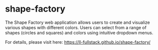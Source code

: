 # shape-factory

The Shape Factory web application allows users to create and visualize various 
shapes with different colors. Users can select from a range of shapes 
(circles and squares) and colors using intuitive dropdown menus. 

For details, please visit here: https://ll-fullstack.github.io/shape-factory/
